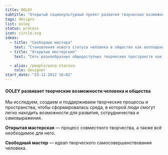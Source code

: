 ```yaml
---
title: OOLEY
subtitle: "Открытый социокультурный проект развития творческих возможностей человека и общества"
tags: designs
list: ooley
status: process
icon: circle.svg
ideas:
  - title: "Свободные мастера"
    text: "Становления нового статуса человека в обществе как воплощения идеала его самосовершенствования и творческой самореализации. Это всесторонне развитые свободные мастера, реализующие сложные совместные творческие проекты."
  - title: "Открытые мастерские"
    text: "Сеть разнообразных общедоступных творческих пространств как среда для саморазвития и самореализации человека."

  - alias: /people/anna-starova
    role: designer
start_date: "23-11-2012 16:02"
---
```


#### OOLEY развивает творческие возможности человека и общества

Мы исследуем, создаем и поддерживаем творческие процессы и пространства, чтобы сформировалась среда, в которой люди смогут легко находить возможности для развития, сотрудничества и самовыражения.

**Открытая мастерская** — процесс совместного творчества, а также всё необходимое для него.

**Свободный мастер** — идеал творческого самосовершенствования человека.
